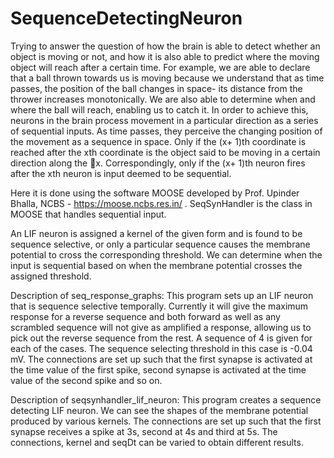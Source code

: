 # SequenceDetectingNeuron

Trying to answer the question of how the brain is able to detect whether an object is moving or
not, and how it is also able to predict where the moving object will reach after
a certain time. For example, we are able to declare that a ball thrown towards
us is moving because we understand that as time passes, the position of the ball
changes in space- its distance from the thrower increases monotonically. We are
also able to determine when and where the ball will reach, enabling us to catch
it.
In order to achieve this, neurons in the brain process movement in a particular
direction as a series of sequential inputs. As time passes, they perceive the
changing position of the movement as a sequence in space. Only if the (x+ 1)th
coordinate is reached after the xth coordinate is the object said to be moving
in a certain direction along the ⃗x. Correspondingly, only if the (x+ 1)th neuron
fires after the xth neuron is input deemed to be sequential.

Here it is done using the software MOOSE developed by Prof. Upinder Bhalla, NCBS - https://moose.ncbs.res.in/ .
SeqSynHandler is the class in MOOSE that handles sequential input.

An LIF neuron is assigned a kernel of the given form and is found to be sequence selective, or only a particular sequence causes the membrane potential to
cross the corresponding threshold. We can determine when the input is sequential based on when the membrane potential crosses the assigned threshold.


Description of seq_response_graphs:
This program sets up an LIF neuron that is sequence selective temporally. 
Currently it will give the maximum response for a reverse sequence and 
both forward as well as any scrambled sequence will not give as amplified a response, allowing us
to pick out the reverse sequence from the rest.
A sequence of 4 is given for each of the cases. The sequence selecting threshold in this case is -0.04 mV.
The connections are set up such that the first synapse is activated at the time value of the first spike, 
second synapse is activated at the time value of the second spike and so on.

Description of seqsynhandler_lif_neuron:
This program creates a sequence detecting LIF neuron.
We can see the shapes of the membrane potential produced by various kernels. 
The connections are set up such that the first synapse receives a spike at 3s, second at 4s and third at 5s.
The connections, kernel and seqDt can be varied to obtain different results. 
